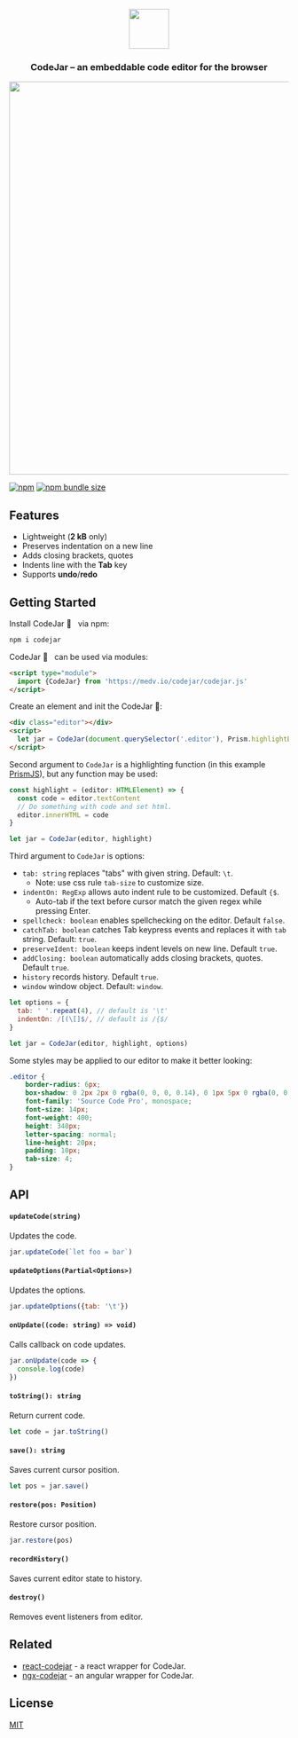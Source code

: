 <p align="center"><a href="https://medv.io/codejar/"><img src="https://medv.io/assets/codejar.svg" width="72"></a></p>
<h3 align="center">CodeJar – an embeddable code editor for the browser</h3>
<p align="center"><a href="https://medv.io/codejar/"><img src="https://medv.io/assets/codejar/screenshot.png" width="709"></a></p>

[![npm](https://img.shields.io/npm/v/codejar?color=brightgreen)](https://www.npmjs.com/package/codejar)
[![npm bundle size](https://img.shields.io/bundlephobia/minzip/codejar?label=size)](https://bundlephobia.com/result?p=codejar)

## Features

* Lightweight (**2 kB** only)
* Preserves indentation on a new line
* Adds closing brackets, quotes
* Indents line with the **Tab** key
* Supports **undo**/**redo** 

## Getting Started

Install CodeJar 🍯 &nbsp; via npm:

```bash
npm i codejar
```

CodeJar 🍯 &nbsp; can be used via modules:

```html
<script type="module">
  import {CodeJar} from 'https://medv.io/codejar/codejar.js'
</script>
```

Create an element and init the CodeJar 🍯:

```html
<div class="editor"></div>
<script>
  let jar = CodeJar(document.querySelector('.editor'), Prism.highlightElement)
</script>
```

Second argument to `CodeJar` is a highlighting function (in this example [PrismJS](https://prismjs.com)), but any function may be used:

```ts
const highlight = (editor: HTMLElement) => {
  const code = editor.textContent
  // Do something with code and set html.
  editor.innerHTML = code
}

let jar = CodeJar(editor, highlight)
```

Third argument to `CodeJar` is options:
  - `tab: string` replaces "tabs" with given string. Default: `\t`.
    - Note: use css rule `tab-size` to customize size.
  - `indentOn: RegExp` allows auto indent rule to be customized. Default `{$`.
    - Auto-tab if the text before cursor match the given regex while pressing Enter.
  - `spellcheck: boolean` enables spellchecking on the editor. Default `false`.
  - `catchTab: boolean` catches Tab keypress events and replaces it with `tab` string. Default: `true`.
  - `preserveIdent: boolean` keeps indent levels on new line. Default `true`.
  - `addClosing: boolean` automatically adds closing brackets, quotes. Default `true`.
  - `history` records history. Default `true`.
  - `window` window object. Default: `window`.


```js
let options = {
  tab: ' '.repeat(4), // default is '\t'
  indentOn: /[(\[]$/, // default is /{$/
}

let jar = CodeJar(editor, highlight, options)
```

Some styles may be applied to our editor to make it better looking:

```css
.editor {
    border-radius: 6px;
    box-shadow: 0 2px 2px 0 rgba(0, 0, 0, 0.14), 0 1px 5px 0 rgba(0, 0, 0, 0.12), 0 3px 1px -2px rgba(0, 0, 0, 0.2);
    font-family: 'Source Code Pro', monospace;
    font-size: 14px;
    font-weight: 400;
    height: 340px;
    letter-spacing: normal;
    line-height: 20px;
    padding: 10px;
    tab-size: 4;
}
```

## API

#### `updateCode(string)`

Updates the code.

```js
jar.updateCode(`let foo = bar`)
```

#### `updateOptions(Partial<Options>)`

Updates the options.

```js
jar.updateOptions({tab: '\t'})
```


#### `onUpdate((code: string) => void)`

Calls callback on code updates.

```js
jar.onUpdate(code => {
  console.log(code)
})
```

#### `toString(): string`

Return current code.

```js
let code = jar.toString()
```

#### `save(): string`

Saves current cursor position.

```js
let pos = jar.save()
```

#### `restore(pos: Position)`

Restore cursor position.

```js
jar.restore(pos)
```

#### `recordHistory()`

Saves current editor state to history.

#### `destroy()`

Removes event listeners from editor.

## Related

* [react-codejar](https://github.com/guilhermelimak/react-codejar) - a react wrapper for CodeJar. 
* [ngx-codejar](https://github.com/julianpoemp/ngx-codejar) - an angular wrapper for CodeJar. 

## License

[MIT](LICENSE)
